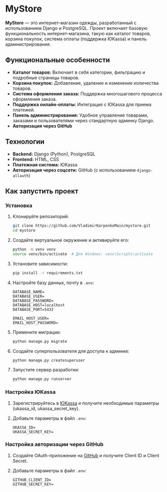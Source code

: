 # MyStore

**MyStore** — это интернет-магазин одежды, разработанный с использованием Django и PostgreSQL. Проект включает базовую функциональность интернет-магазина, такую как каталог товаров, корзина покупок, система оплаты (поддержка ЮKassa) и панель администрирования.

## Функциональные особенности

- **Каталог товаров:** Включает в себя категории, фильтрацию и подробные страницы товаров.
- **Корзина покупок:** Добавление, удаление и изменение количества товаров.
- **Система оформления заказа:** Поддержка многошагового процесса оформления заказа.
- **Поддержка онлайн-оплаты:** Интеграция с ЮKassa для приема платежей.
- **Панель администрирования:** Удобное управление товарами, заказами и пользователями через стандартную админку Django.
- **Авторизация через GitHub**

## Технологии

- **Backend:** Django (Python), PostgreSQL
- **Frontend:** HTML, CSS
- **Платежная система:** ЮKassa
- **Авторизация через соцсети:** GitHub (с использованием `django-allauth`)
  
## Как запустить проект

### Установка

1. Клонируйте репозиторий:

    ```bash
    git clone https://github.com/VladimirKarpenkoMain/mystore.git
    cd mystore
    ```

2. Создайте виртуальное окружение и активируйте его:

    ```bash
    python -m venv venv
    source venv/bin/activate  # Для Windows: venv\Scripts\activate
    ```

3. Установите зависимости:

    ```bash
    pip install -r requirements.txt
    ```
4. Настройте базу данных, почту в `.env`:

    ```
    DATABASE_NAME=
    DATABASE_USER=
    DATABASE_PASSWORD=
    DATABASE_HOST=localhost
    DATABASE_PORT=5432
    
    EMAIL_HOST_USER=
    EMAIL_HOST_PASSWORD=
    ```

5. Примените миграции:

    ```bash
    python manage.py migrate
    ```

6. Создайте суперпользователя для доступа к админке:

    ```bash
    python manage.py createsuperuser
    ```

7. Запустите сервер разработки:

    ```bash
    python manage.py runserver
    ```
### Настройка ЮKassa

1. Зарегистрируйтесь в [ЮKassa](https://yookassa.ru) и получите необходимые параметры (ukassa_id, ukassa_secret_key).

2. Добавьте параметры в файл `.env`:

    ```
    UKASSA_ID=
    UKASSA_SECRET_KEY=
    ```
### Настройка авторизации через GitHub

1. Создайте OAuth-приложение на [GitHub](https://github.com/settings/applications/new) и получите Client ID и Client Secret.

2. Добавьте параметры в файл `.env`:

    ```
    GITHUB_CLIENT_ID=
    GITHUB_SECRET_KEY=
    ```
